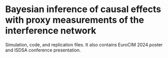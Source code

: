 # Bayesian inference of causal effects with proxy measurements of the interference network

Simulation, code, and replication files. 
It also contains EuroCIM 2024 poster and ISDSA conference presentation.
